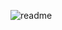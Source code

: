 ![readme](https://user-images.githubusercontent.com/58113556/113433933-b8b7e300-93fd-11eb-9c2f-a61283322fc0.png)

